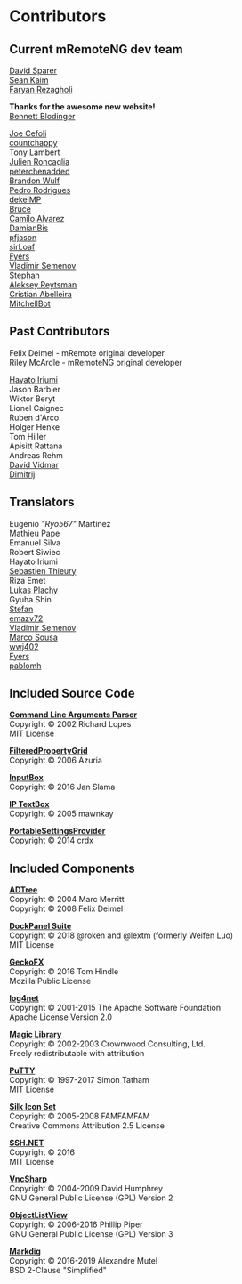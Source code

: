 # Contributors
## Current mRemoteNG dev team
[David Sparer](https://www.github.com/sparerd)  
[Sean Kaim](https://www.github.com/kmscode)  
[Faryan Rezagholi](https://www.github.com/farosch)  

**Thanks for the awesome new website!**  
[Bennett Blodinger](https://www.github.com/benwa)

[Joe Cefoli](https://www.github.com/jcefoli)  
[countchappy](https://www.github.com/countchappy)  
Tony Lambert  
[Julien Roncaglia](https://www.github.com/vbfox)  
[peterchenadded](https://www.github.com/peterchenadded)  
[Brandon Wulf](https://www.github.com/mrwulf)  
[Pedro Rodrigues](https://www.github.com/pedro2555)  
[dekelMP](https://www.github.com/dekelMP)  
[Bruce](https://www.github.com/brucetp)  
[Camilo Alvarez](https://www.github.com/jotatsu)  
[DamianBis](https://www.github.com/DamianBis)  
[pfjason](https://www.github.com/pfjason)  
[sirLoaf](https://www.github.com/sirLoaf)  
[Fyers](https://www.github.com/Fyers)  
[Vladimir Semenov](https://www.github.com/sli-pro)  
[Stephan](https://www.github.com/st-schuler)  
[Aleksey Reytsman](https://www.github.com/areytsman)  
[Cristian Abelleira](https://www.github.com/CrAbelleira)  
[MitchellBot ](https://www.github.com/MitchellBot)  

## Past Contributors
Felix Deimel - mRemote original developer  
Riley McArdle - mRemoteNG original developer  

[Hayato Iriumi](https://www.github.com/hiriumi)  
Jason Barbier  
Wiktor Beryt  
Lionel Caignec  
Ruben d'Arco  
Holger Henke  
Tom Hiller  
Apisitt Rattana  
Andreas Rehm  
[David Vidmar](https://www.github.com/Brandhor)  
[Dimitrij](https://www.github.com/Kvarkas)  

## Translators
Eugenio *"Ryo567"* Martínez  
Mathieu Pape  
Emanuel Silva  
Robert Siwiec  
Hayato Iriumi  
[Sebastien Thieury](https://www.github.com/SebThieu)  
Riza Emet  
[Lukas Plachy](https://www.github.com/rheingold)  
Gyuha Shin  
[Stefan](https://www.github.com/polluks)  
[emazv72](https://www.github.com/emazv72)  
[Vladimir Semenov](https://www.github.com/sli-pro)  
[Marco Sousa](https://www.github.com/marcomsousa)  
[wwj402](https://www.github.com/wwj402)  
[Fyers](https://www.github.com/Fyers)  
[pablomh](https://www.github.com/pablomh)  

## Included Source Code
[**Command Line Arguments Parser**](http://www.codeproject.com/KB/recipes/command_line.aspx)  
Copyright © 2002 Richard Lopes  
MIT License  

[**FilteredPropertyGrid**](http://www.codeproject.com/KB/cs/FilteredPropertyGrid.aspx)  
Copyright © 2006 Azuria  

[**InputBox**](http://www.csharp-examples.net/inputbox/)  
Copyright © 2016 Jan Slama  

[**IP TextBox**](http://www.codeproject.com/Articles/11576/IP-TextBox)  
Copyright © 2005 mawnkay  

[**PortableSettingsProvider**](https://https://www.github.com/crdx/PortableSettingsProvider)  
Copyright © 2014 crdx  

## Included Components
[**ADTree**](http://www.codeproject.com/KB/selection/ADPickerCtrl.aspx)  
Copyright © 2004 Marc Merritt  
Copyright © 2008 Felix Deimel  

[**DockPanel Suite**](https://https://www.github.com/dockpanelsuite/dockpanelsuite)  
Copyright © 2018 @roken and @lextm (formerly Weifen Luo)  
MIT License  

[**GeckoFX**](https://bitbucket.org/geckofx/)   
Copyright © 2016 Tom Hindle  
Mozilla Public License  

[**log4net**](http://logging.apache.org/log4net/)  
Copyright © 2001-2015 The Apache Software Foundation  
Apache License Version 2.0  

[**Magic Library**](http://www.dotnetmagic.com/magic_download.html)  
Copyright © 2002-2003 Crownwood Consulting, Ltd.  
Freely redistributable with attribution  

[**PuTTY**](http://www.chiark.greenend.org.uk/~sgtatham/putty/)  
Copyright © 1997-2017 Simon Tatham  
MIT License  

[**Silk Icon Set**](http://www.famfamfam.com/)  
Copyright © 2005-2008 FAMFAMFAM  
Creative Commons Attribution 2.5 License  

[**SSH.NET**](https://https://www.github.com/sshnet/SSH.NET)  
Copyright © 2016  
MIT License  

[**VncSharp**](https://https://www.github.com/humphd/VncSharp)  
Copyright © 2004-2009 David Humphrey  
GNU General Public License (GPL) Version 2  

[**ObjectListView**](https://sourceforge.net/projects/objectlistview/)  
Copyright © 2006-2016 Phillip Piper  
GNU General Public License (GPL) Version 3  

[**Markdig**](https://https://www.github.com/lunet-io/markdig)  
Copyright © 2016-2019 Alexandre Mutel  
BSD 2-Clause "Simplified"  


